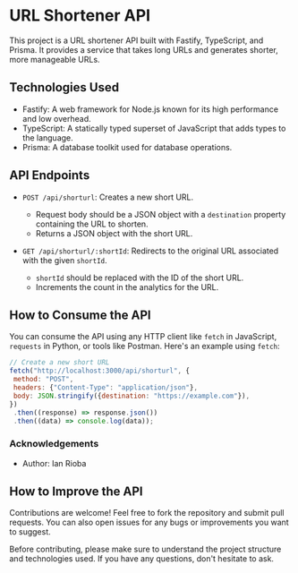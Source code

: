 # URL Shortener API

This project is a URL shortener API built with Fastify, TypeScript, and Prisma. It provides a service that takes long URLs and generates shorter, more manageable URLs.

## Technologies Used

- Fastify: A web framework for Node.js known for its high performance and low overhead.
- TypeScript: A statically typed superset of JavaScript that adds types to the language.
- Prisma: A database toolkit used for database operations.

## API Endpoints

- `POST /api/shorturl`: Creates a new short URL.

  - Request body should be a JSON object with a `destination` property containing the URL to shorten.
  - Returns a JSON object with the short URL.

- `GET /api/shorturl/:shortId`: Redirects to the original URL associated with the given `shortId`.
  - `shortId` should be replaced with the ID of the short URL.
  - Increments the count in the analytics for the URL.

## How to Consume the API

You can consume the API using any HTTP client like `fetch` in JavaScript, `requests` in Python, or tools like Postman. Here's an example using `fetch`:

```js
// Create a new short URL
fetch("http://localhost:3000/api/shorturl", {
 method: "POST",
 headers: {"Content-Type": "application/json"},
 body: JSON.stringify({destination: "https://example.com"}),
})
 .then((response) => response.json())
 .then((data) => console.log(data));
```

### Acknowledgements

- Author: Ian Rioba

## How to Improve the API

Contributions are welcome! Feel free to fork the repository and submit pull requests. You can also open issues for any bugs or improvements you want to suggest.

Before contributing, please make sure to understand the project structure and technologies used. If you have any questions, don't hesitate to ask.
